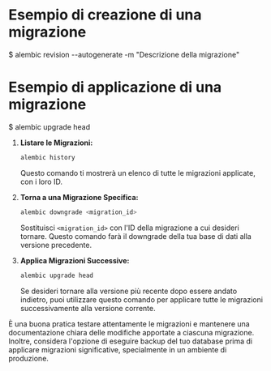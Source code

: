 
# Esempio di creazione di una migrazione
$ alembic revision --autogenerate -m "Descrizione della migrazione"

# Esempio di applicazione di una migrazione
$ alembic upgrade head




1. **Listare le Migrazioni:**
   ```bash
   alembic history
   ```

   Questo comando ti mostrerà un elenco di tutte le migrazioni applicate, con i loro ID.

2. **Torna a una Migrazione Specifica:**
   ```bash
   alembic downgrade <migration_id>
   ```

   Sostituisci `<migration_id>` con l'ID della migrazione a cui desideri tornare. Questo comando farà il downgrade della tua base di dati alla versione precedente.

3. **Applica Migrazioni Successive:**
   ```bash
   alembic upgrade head
   ```

   Se desideri tornare alla versione più recente dopo essere andato indietro, puoi utilizzare questo comando per applicare tutte le migrazioni successivamente alla versione corrente.

È una buona pratica testare attentamente le migrazioni e mantenere una documentazione chiara delle modifiche apportate a ciascuna migrazione. Inoltre, considera l'opzione di eseguire backup del tuo database prima di applicare migrazioni significative, specialmente in un ambiente di produzione.